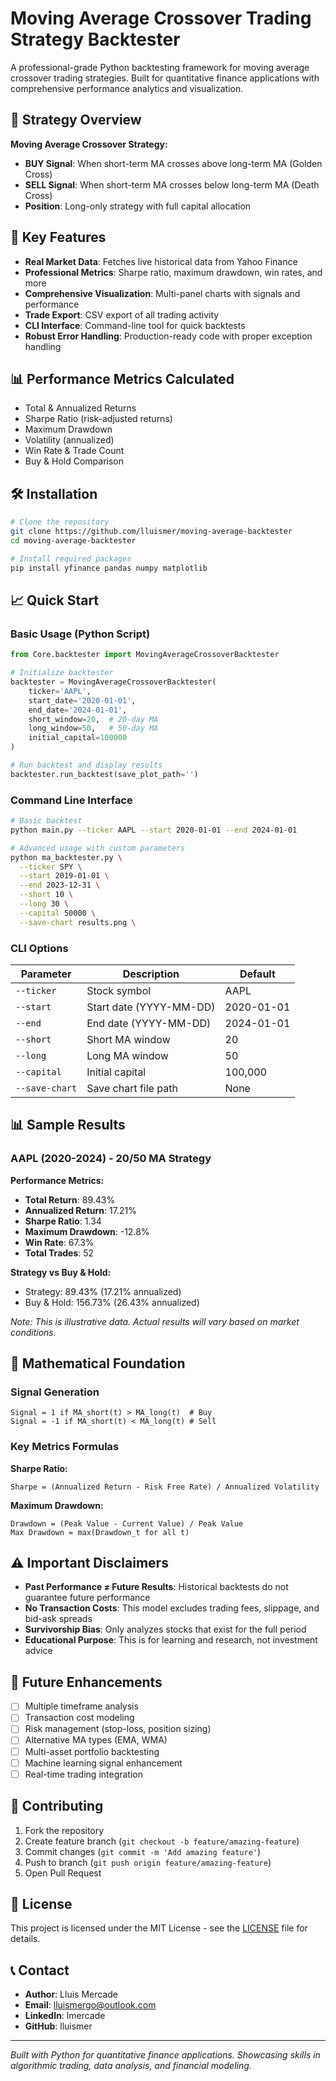 # Moving Average Crossover Trading Strategy Backtester

A professional-grade Python backtesting framework for moving average crossover trading strategies. Built for quantitative finance applications with comprehensive performance analytics and visualization.

## 🎯 Strategy Overview

**Moving Average Crossover Strategy:**
- **BUY Signal**: When short-term MA crosses above long-term MA (Golden Cross)
- **SELL Signal**: When short-term MA crosses below long-term MA (Death Cross)
- **Position**: Long-only strategy with full capital allocation

## 🚀 Key Features

- **Real Market Data**: Fetches live historical data from Yahoo Finance
- **Professional Metrics**: Sharpe ratio, maximum drawdown, win rates, and more
- **Comprehensive Visualization**: Multi-panel charts with signals and performance
- **Trade Export**: CSV export of all trading activity
- **CLI Interface**: Command-line tool for quick backtests
- **Robust Error Handling**: Production-ready code with proper exception handling

## 📊 Performance Metrics Calculated

- Total & Annualized Returns
- Sharpe Ratio (risk-adjusted returns)
- Maximum Drawdown
- Volatility (annualized)
- Win Rate & Trade Count
- Buy & Hold Comparison

## 🛠️ Installation

```bash
# Clone the repository
git clone https://github.com/lluismer/moving-average-backtester
cd moving-average-backtester

# Install required packages
pip install yfinance pandas numpy matplotlib
```

## 📈 Quick Start

### Basic Usage (Python Script)

```python
from Core.backtester import MovingAverageCrossoverBacktester

# Initialize backtester
backtester = MovingAverageCrossoverBacktester(
    ticker='AAPL',
    start_date='2020-01-01',
    end_date='2024-01-01',
    short_window=20,  # 20-day MA
    long_window=50,   # 50-day MA
    initial_capital=100000
)

# Run backtest and display results
backtester.run_backtest(save_plot_path='')
```

### Command Line Interface

```bash
# Basic backtest
python main.py --ticker AAPL --start 2020-01-01 --end 2024-01-01

# Advanced usage with custom parameters
python ma_backtester.py \
  --ticker SPY \
  --start 2019-01-01 \
  --end 2023-12-31 \
  --short 10 \
  --long 30 \
  --capital 50000 \
  --save-chart results.png \
```

### CLI Options

| Parameter | Description | Default |
|-----------|-------------|---------|
| `--ticker` | Stock symbol | AAPL |
| `--start` | Start date (YYYY-MM-DD) | 2020-01-01 |
| `--end` | End date (YYYY-MM-DD) | 2024-01-01 |
| `--short` | Short MA window | 20 |
| `--long` | Long MA window | 50 |
| `--capital` | Initial capital | 100,000 |
| `--save-chart` | Save chart file path | None |

## 📊 Sample Results

### AAPL (2020-2024) - 20/50 MA Strategy

**Performance Metrics:**
- **Total Return**: 89.43%
- **Annualized Return**: 17.21%
- **Sharpe Ratio**: 1.34
- **Maximum Drawdown**: -12.8%
- **Win Rate**: 67.3%
- **Total Trades**: 52

**Strategy vs Buy & Hold:**
- Strategy: 89.43% (17.21% annualized)
- Buy & Hold: 156.73% (26.43% annualized)

*Note: This is illustrative data. Actual results will vary based on market conditions.*

## 🧮 Mathematical Foundation

### Signal Generation
```
Signal = 1 if MA_short(t) > MA_long(t)  # Buy
Signal = -1 if MA_short(t) < MA_long(t) # Sell
```

### Key Metrics Formulas

**Sharpe Ratio:**
```
Sharpe = (Annualized Return - Risk Free Rate) / Annualized Volatility
```

**Maximum Drawdown:**
```
Drawdown = (Peak Value - Current Value) / Peak Value
Max Drawdown = max(Drawdown_t for all t)
```

## ⚠️ Important Disclaimers

- **Past Performance ≠ Future Results**: Historical backtests do not guarantee future performance
- **No Transaction Costs**: This model excludes trading fees, slippage, and bid-ask spreads
- **Survivorship Bias**: Only analyzes stocks that exist for the full period
- **Educational Purpose**: This is for learning and research, not investment advice

## 🔄 Future Enhancements

- [ ] Multiple timeframe analysis
- [ ] Transaction cost modeling
- [ ] Risk management (stop-loss, position sizing)
- [ ] Alternative MA types (EMA, WMA)
- [ ] Multi-asset portfolio backtesting
- [ ] Machine learning signal enhancement
- [ ] Real-time trading integration

## 🤝 Contributing

1. Fork the repository
2. Create feature branch (`git checkout -b feature/amazing-feature`)
3. Commit changes (`git commit -m 'Add amazing feature'`)
4. Push to branch (`git push origin feature/amazing-feature`)
5. Open Pull Request

## 📝 License

This project is licensed under the MIT License - see the [LICENSE](LICENSE) file for details.

## 📞 Contact

- **Author**: Lluis Mercade
- **Email**: lluismergo@outlook.com
- **LinkedIn**: lmercade
- **GitHub**: lluismer

---

*Built with Python for quantitative finance applications. Showcasing skills in algorithmic trading, data analysis, and financial modeling.*
